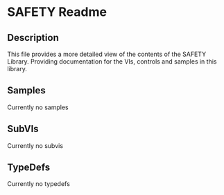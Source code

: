 # SAFETY Readme

## Description

This file provides a more detailed view of the contents of the SAFETY Library. Providing documentation for the VIs, controls and samples in this library.

## Samples

Currently no samples


## SubVIs

Currently no subvis

## TypeDefs

Currently no typedefs
